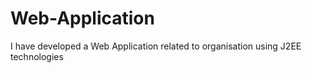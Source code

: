 # Web-Application
I have developed a Web Application related to organisation using J2EE technologies
